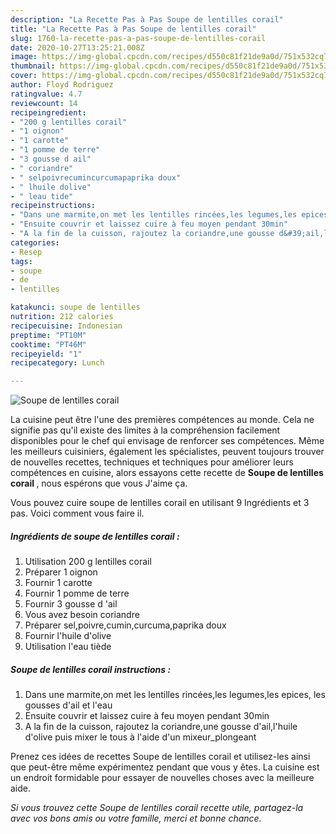 ```yaml
---
description: "La Recette Pas à Pas Soupe de lentilles corail"
title: "La Recette Pas à Pas Soupe de lentilles corail"
slug: 1760-la-recette-pas-a-pas-soupe-de-lentilles-corail
date: 2020-10-27T13:25:21.008Z
image: https://img-global.cpcdn.com/recipes/d550c81f21de9a0d/751x532cq70/soupe-de-lentilles-corail-photo-principale-de-la-recette.jpg
thumbnail: https://img-global.cpcdn.com/recipes/d550c81f21de9a0d/751x532cq70/soupe-de-lentilles-corail-photo-principale-de-la-recette.jpg
cover: https://img-global.cpcdn.com/recipes/d550c81f21de9a0d/751x532cq70/soupe-de-lentilles-corail-photo-principale-de-la-recette.jpg
author: Floyd Rodriguez
ratingvalue: 4.7
reviewcount: 14
recipeingredient:
- "200 g lentilles corail"
- "1 oignon"
- "1 carotte"
- "1 pomme de terre"
- "3 gousse d ail"
- " coriandre"
- " selpoivrecumincurcumapaprika doux"
- " lhuile dolive"
- " leau tide"
recipeinstructions:
- "Dans une marmite,on met les lentilles rincées,les legumes,les epices, les gousses d&#39;ail et l&#39;eau"
- "Ensuite couvrir et laissez cuire à feu moyen pendant 30min"
- "A la fin de la cuisson, rajoutez la coriandre,une gousse d&#39;ail,l&#39;huile d&#39;olive puis mixer le tous à l&#39;aide d&#39;un mixeur_plongeant"
categories:
- Resep
tags:
- soupe
- de
- lentilles

katakunci: soupe de lentilles 
nutrition: 212 calories
recipecuisine: Indonesian
preptime: "PT10M"
cooktime: "PT46M"
recipeyield: "1"
recipecategory: Lunch

---
```



![Soupe de lentilles corail](https://img-global.cpcdn.com/recipes/d550c81f21de9a0d/751x532cq70/soupe-de-lentilles-corail-photo-principale-de-la-recette.jpg)

La cuisine peut être l'une des premières compétences au monde. Cela ne signifie pas qu'il existe des limites à la compréhension facilement disponibles pour le chef qui envisage de renforcer ses compétences. Même les meilleurs cuisiniers, également les spécialistes, peuvent toujours trouver de nouvelles recettes, techniques et techniques pour améliorer leurs compétences en cuisine, alors essayons cette recette de <strong> Soupe de lentilles corail </strong>, nous espérons que vous J'aime ça.

<!--inarticleads1-->

Vous pouvez cuire soupe de lentilles corail en utilisant 9 Ingrédients et 3 pas. Voici comment vous faire il.

##### Ingrédients de soupe de lentilles corail :

1. Utilisation 200 g lentilles corail
1. Préparer 1 oignon
1. Fournir 1 carotte
1. Fournir 1 pomme de terre
1. Fournir 3 gousse d &#39;ail
1. Vous avez besoin  coriandre
1. Préparer  sel,poivre,cumin,curcuma,paprika doux
1. Fournir  l&#39;huile d&#39;olive
1. Utilisation  l&#39;eau tiède




<!--inarticleads2-->

##### Soupe de lentilles corail instructions :

1. Dans une marmite,on met les lentilles rincées,les legumes,les epices, les gousses d&#39;ail et l&#39;eau
1. Ensuite couvrir et laissez cuire à feu moyen pendant 30min
1. A la fin de la cuisson, rajoutez la coriandre,une gousse d&#39;ail,l&#39;huile d&#39;olive puis mixer le tous à l&#39;aide d&#39;un mixeur_plongeant




<!--inarticleads1-->

<p>
Prenez ces idées de recettes Soupe de lentilles corail et utilisez-les ainsi que peut-être même expérimentez pendant que vous y êtes. La cuisine est un endroit formidable pour essayer de nouvelles choses avec la meilleure aide.
</p>

<p>
<i>Si vous trouvez cette Soupe de lentilles corail recette utile, partagez-la avec vos bons amis ou votre famille, merci et bonne chance.</i>
</p>
